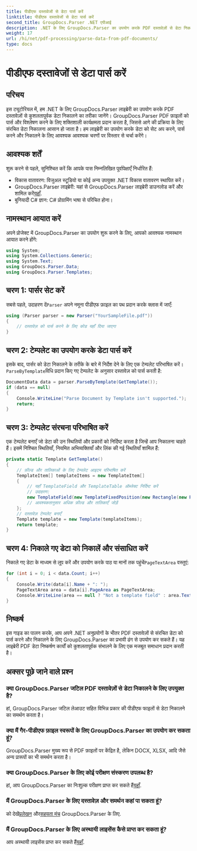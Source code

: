 ```yaml
---
title: पीडीएफ दस्तावेजों से डेटा पार्स करें
linktitle: पीडीएफ दस्तावेजों से डेटा पार्स करें
second_title: GroupDocs.Parser .NET एपीआई
description: .NET के लिए GroupDocs.Parser का उपयोग करके PDF दस्तावेज़ों से डेटा निकालना सीखें। PDF फ़ाइलों को कुशलतापूर्वक पार्स और प्रोसेस करने के लिए हमारे चरण-दर-चरण मार्गदर्शिका का पालन करें।
weight: 17
url: /hi/net/pdf-processing/parse-data-from-pdf-documents/
type: docs
---
```

# पीडीएफ दस्तावेजों से डेटा पार्स करें

## परिचय
इस ट्यूटोरियल में, हम .NET के लिए GroupDocs.Parser लाइब्रेरी का उपयोग करके PDF दस्तावेज़ों से कुशलतापूर्वक डेटा निकालने का तरीका जानेंगे। GroupDocs.Parser PDF फ़ाइलों को पार्स और विश्लेषण करने के लिए शक्तिशाली कार्यक्षमता प्रदान करता है, जिससे आगे की प्रक्रिया के लिए संरचित डेटा निकालना आसान हो जाता है। हम लाइब्रेरी का उपयोग करके डेटा को सेट अप करने, पार्स करने और निकालने के लिए आवश्यक आवश्यक चरणों पर विस्तार से चर्चा करेंगे।
## आवश्यक शर्तें
शुरू करने से पहले, सुनिश्चित करें कि आपके पास निम्नलिखित पूर्वापेक्षाएँ निर्धारित हैं:
- विकास वातावरण: विजुअल स्टूडियो या कोई अन्य उपयुक्त .NET विकास वातावरण स्थापित करें।
-  GroupDocs.Parser लाइब्रेरी: यहां से GroupDocs.Parser लाइब्रेरी डाउनलोड करें और शामिल करें[यहाँ](https://releases.groupdocs.com/parser/net/).
- बुनियादी C# ज्ञान: C# प्रोग्रामिंग भाषा से परिचित होना।

## नामस्थान आयात करें
अपने प्रोजेक्ट में GroupDocs.Parser का उपयोग शुरू करने के लिए, आपको आवश्यक नामस्थान आयात करने होंगे:
```csharp
using System;
using System.Collections.Generic;
using System.Text;
using GroupDocs.Parser.Data;
using GroupDocs.Parser.Templates;
```
## चरण 1: पार्सर सेट करें
 सबसे पहले, उदाहरण दें`Parser` अपने नमूना पीडीएफ फ़ाइल का पथ प्रदान करके क्लास में जाएँ:
```csharp
using (Parser parser = new Parser("YourSampleFile.pdf"))
{
    // दस्तावेज़ को पार्स करने के लिए कोड यहाँ दिया जाएगा
}
```
## चरण 2: टेम्पलेट का उपयोग करके डेटा पार्स करें
 इसके बाद, पार्सर को डेटा निकालने के तरीके के बारे में निर्देश देने के लिए एक टेम्पलेट परिभाषित करें।`ParseByTemplate`विधि प्रदान किए गए टेम्पलेट के अनुसार दस्तावेज़ को पार्स करती है:
```csharp
DocumentData data = parser.ParseByTemplate(GetTemplate());
if (data == null)
{
    Console.WriteLine("Parse Document by Template isn't supported.");
    return;
}
```
## चरण 3: टेम्पलेट संरचना परिभाषित करें
एक टेम्पलेट बनाएँ जो डेटा की उन स्थितियों और प्रकारों को निर्दिष्ट करता है जिन्हें आप निकालना चाहते हैं। इसमें निश्चित स्थितियाँ, नियमित अभिव्यक्तियाँ और लिंक की गई स्थितियाँ शामिल हैं:
```csharp
private static Template GetTemplate()
{
    // फ़ील्ड और तालिकाओं के लिए टेम्पलेट आइटम परिभाषित करें
    TemplateItem[] templateItems = new TemplateItem[]
    {
        // यहाँ TemplateField और TemplateTable ऑब्जेक्ट निर्दिष्ट करें
        // उदाहरण:
        new TemplateField(new TemplateFixedPosition(new Rectangle(new Point(35, 135), new Size(100, 10))), "FromCompany"),
        // आवश्यकतानुसार अधिक फ़ील्ड और तालिकाएँ जोड़ें
    };
    // दस्तावेज़ टेम्पलेट बनाएँ
    Template template = new Template(templateItems);
    return template;
}
```
## चरण 4: निकाले गए डेटा को निकालें और संसाधित करें
 निकाले गए डेटा के माध्यम से लूप करें और उपयोग करके पाठ या मानों तक पहुंचें`PageTextArea` वस्तुएं:
```csharp
for (int i = 0; i < data.Count; i++)
{
    Console.Write(data[i].Name + ": ");
    PageTextArea area = data[i].PageArea as PageTextArea;
    Console.WriteLine(area == null ? "Not a template field" : area.Text);
}
```

## निष्कर्ष
इस गाइड का पालन करके, आप अपने .NET अनुप्रयोगों के भीतर PDF दस्तावेज़ों से संरचित डेटा को पार्स करने और निकालने के लिए GroupDocs.Parser का प्रभावी ढंग से उपयोग कर सकते हैं। यह लाइब्रेरी PDF डेटा निष्कर्षण कार्यों को कुशलतापूर्वक संभालने के लिए एक मजबूत समाधान प्रदान करती है।
## अक्सर पूछे जाने वाले प्रश्न
### क्या GroupDocs.Parser जटिल PDF दस्तावेज़ों से डेटा निकालने के लिए उपयुक्त है?
हां, GroupDocs.Parser जटिल लेआउट सहित विभिन्न प्रकार की पीडीएफ फाइलों से डेटा निकालने का समर्थन करता है।
### क्या मैं गैर-पीडीएफ फ़ाइल स्वरूपों के लिए GroupDocs.Parser का उपयोग कर सकता हूं?
GroupDocs.Parser मुख्य रूप से PDF फ़ाइलों पर केंद्रित है, लेकिन DOCX, XLSX, आदि जैसे अन्य प्रारूपों का भी समर्थन करता है।
### क्या GroupDocs.Parser के लिए कोई परीक्षण संस्करण उपलब्ध है?
 हां, आप GroupDocs.Parser का निःशुल्क परीक्षण प्राप्त कर सकते हैं[यहाँ](https://releases.groupdocs.com/).
### मैं GroupDocs.Parser के लिए दस्तावेज़ और समर्थन कहां पा सकता हूं?
 को देखें[प्रलेखन](https://tutorials.groupdocs.com/parser/net/) और[सहयता मंच](https://forum.groupdocs.com/c/parser/17) GroupDocs.Parser के लिए.
### मैं GroupDocs.Parser के लिए अस्थायी लाइसेंस कैसे प्राप्त कर सकता हूं?
 आप अस्थायी लाइसेंस प्राप्त कर सकते हैं[यहाँ](https://purchase.groupdocs.com/temporary-license/).